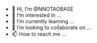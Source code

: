 - 👋 Hi, I’m @NNOTAOBASE
- 👀 I’m interested in ...
- 🌱 I’m currently learning ...
- 💞️ I’m looking to collaborate on ...
- 📫 How to reach me ...

<!---
NNOTAOBASE/NNOTAOBASE is a ✨ special ✨ repository because its `README.md` (this file) appears on your GitHub profile.
You can click the Preview link to take a look at your changes.
--->

